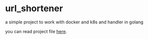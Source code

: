 # url_shortener
a simple project to work with docker and k8s and handler in golang

you can read project file [here](https://github.com/arsalanaa44/url_shortener/blob/main/CC_HW2%20(2).pdf).
